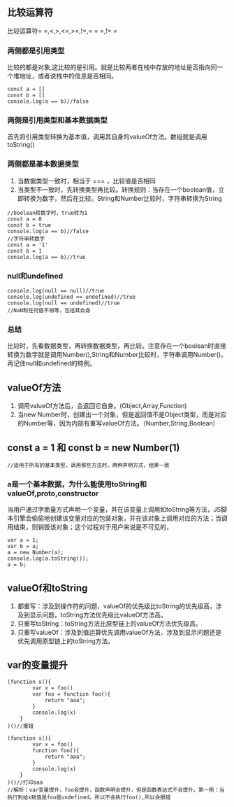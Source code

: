 ## 比较运算符
比较运算符= =,<,>,<=,>=,!=,= = =,!= =
### 两侧都是引用类型
比较的都是对象,这比较的是引用。就是比较两者在栈中存放的地址是否指向同一个堆地址，或者说栈中的信息是否相同。
```
const a = []
const b = []
console.log(a == b)//false
```
### 两侧是引用类型和基本数据类型
首先将引用类型转换为基本值，调用其自身的valueOf方法。数组就是调用toString()
### 两侧都是基本数据类型
1. 当数据类型一致时，相当于 === ，比较值是否相同
2. 当类型不一致时，先转换类型再比较。转换规则：当存在一个boolean值，立即转换为数字，然后在比较。String和Number比较时，字符串转换为String
```
//boolean转数字时，true转为1
const a = 0
const b = true
console.log(a == b)//false
//字符串转数字
const a = '1'
const b = 1
console.log(a == b)//true
```
### null和undefined
```
console.log(null == null)//true
console.log(undefined == undefined)//true
console.log(null == undefined)//true
//NaN和任何值不相等，包括其自身
```
### 总结
比较时，先看数据类型，再转换数据类型，再比较。注意存在一个boolean时直接转换为数字就是调用Number(),String和Number比较时，字符串调用Number()。再记住null和undefined的特例。


## valueOf方法
1. 调用valueOf方法后，会返回它自身。(Object,Array,Function)
2. 当new Number时，创建出一个对象，但是返回值不是Object类型，而是对应的Number等，因为内部有重写valueOf方法。（Number,String,Boolean）

## const a = 1 和 const b = new Number(1)
```
//适用于所有的基本类型，调用那些方法时，两种声明方式，结果一致
```
### a是一个基本数据，为什么能使用toString和valueOf,__proto__,constructor
当用户通过字面量方式声明一个变量，并在该变量上调用如toString等方法，JS脚本引擎会偷偷地创建该变量对应的包装对象，并在该对象上调用对应的方法；当调用结束，则销毁该对象；这个过程对于用户来说是不可见的，
```
var a = 1;
var b = a;
a = new Number(a);
console.log(a.toString());
a = b;
```

## valueOf和toString
1. 都重写：涉及到操作符的问题，valueOf的优先级比toString的优先级高，涉及到显示问题，toString方法优先级比valueOf方法高。
2.  只重写toString：toString方法比原型链上的valueOf方法优先级高。
3.  只重写valueOf：涉及到值运算优先调用valueOf方法，涉及到显示问题还是优先调用原型链上的toString方法。

## var的变量提升
```
(function s(){
        var x = foo()
        var foo = function foo(){
            return "aaa";
        }
        console.log(x)
    }
)()//报错

(function s(){
        var x = foo()
        function foo(){
            return "aaa";
        }
        console.log(x)
    }
)()//打印aaa
//解析：var变量提升，foo会提升，函数声明会提升，但是函数表达式不会提升。第一例：当执行到给x赋值是foo是undefined。所以不会执行foo(),所以会报错
```


    
